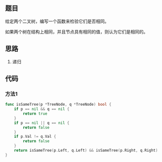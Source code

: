## 题目

给定两个二叉树，编写一个函数来检验它们是否相同。

如果两个树在结构上相同，并且节点具有相同的值，则认为它们是相同的。

## 思路

1. 递归

## 代码

### 方法1

```go
func isSameTree(p *TreeNode, q *TreeNode) bool {
    if p == nil && q == nil {
		return true
	}
	if p == nil || q == nil {
		return false
	}
	if p.Val != q.Val {
		return false
	}
	return isSameTree(p.Left, q.Left) && isSameTree(p.Right, q.Right)
}
```